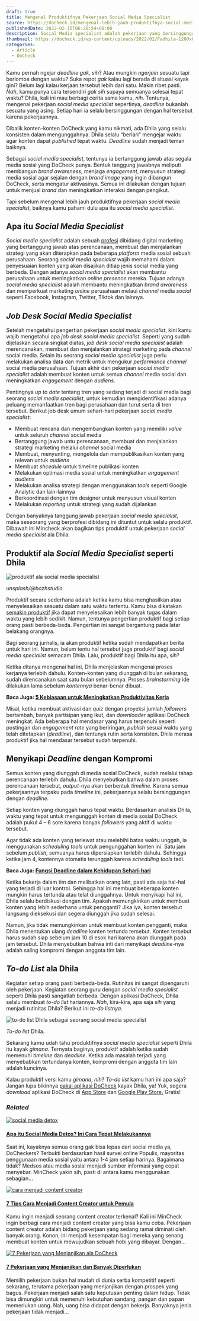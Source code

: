 ```yaml
---
draft: true
title: Mengenal Produktifnya Pekerjaan Social Media Specialist
source: https://docheck.id/mengenal-lebih-jauh-produktifnya-social-media-specialist/
publishedDate: 2022-02-15T06:28:54+00:00
description: Social Media specialist adalah pekerjaan yang bersinggungan dengan waktu. Lalu gimana sih caranya agar produktif dan selalu tepat waktu?
thumbnail: https://docheck.id/wp-content/uploads/2022/02/Fadhila-1200x800.png
categories:
  - Article
  - DoCheck
---
```


Kamu pernah ngejar _deadline_ _gak, sih_? Atau mungkin _ngerjain_ sesuatu tapi berlomba dengan waktu? Suka repot _gak_ kalau lagi berada di situasi kayak gini? Belum lagi kalau kerjaan tersebut lebih dari satu. Makin ribet pasti. _Nah_, kamu punya cara tersendiri _gak sih_ supaya semuanya selesai tepat waktu? Dhila, kali ini mau berbagi cerita sama kamu, _nih_. Tentunya, mengenai pekerjaan _social media specialist_ sepertinya, _deadline_ bukanlah sesuatu yang asing. Setiap hari ia selalu bersinggungan dengan hal tersebut karena pekerjaannya.

Dibalik konten-konten DoCheck yang kamu nikmati, ada Dhila yang selalu konsisten dalam mengunggahnya. Dhila selalu “berlari” mengejar waktu agar konten dapat _published_ tepat waktu. _Deadline_ sudah menjadi teman baiknya.

Sebagai s*ocial media specialist*, tentunya ia bertanggung jawab atas segala media sosial yang DoCheck punya. Bentuk tanggung jawabnya meliputi membangun _brand awareness_, menjaga _engagement_, menyusun strategi media sosial agar sejalan dengan _brand image_ yang ingin dibangun DoCheck, serta mengatur aktivasinya. Semua ini dilakukan dengan tujuan untuk menjual _brand_ dan meningkatkan interaksi dengan pengikut.

Tapi sebelum mengenal lebih jauh produktifnya pekerjaan _social media specialist_, baiknya kamu pahami dulu apa itu _social media specialist_.

## Apa itu _Social Media Specialist_

_Social media specialist_ adalah sebuah [profesi](https://www.tokopedia.com/blog/social-media-specialist-krj/) dibidang digital marketing yang bertanggung jawab atas perencanaan, membuat dan menjalankan strategi yang akan diterapkan pada beberapa _platform_ media sosial sebuah perusahaan. Seorang _social media specialist_ wajib memahami dalam penyesuaian konten yang akan disajikan ditiap jenis social media yang berbeda. Dengan adanya _social media specialist_ akan membantu perusahaan untuk meningkatkan _online_ _presence_ mereka. Tujuan adanya _social media specialist_ adalah membantu meningkatkan _brand_ _awareness_ dan memperkuat marketing _online_ perusahaan melaui _channel_ media _social_ seperti Facebook, Instagram, Twitter, Tiktok dan lainnya.

## _Job Desk Social Media Specialist_

Setelah mengetahui pengertian pekerjaan _social media specialist_, kini kamu wajib mengetahui apa _job desk social media specialist_. Seperti yang sudah dijelaskan secara singkat diatas, _job_ _desk_ _social_ _media_ _specialist_ adalah merencanakan, membuat dan menjalankan strategi marketing pada _channel_ social media. Selain itu seorang _social media specialist_ juga perlu melakukan analisa data dan metrik untuk mengukur _performance_ _channel_ social media perusahaan. Tujuan akhir dari pekerjaan _social media specialist_ adalah membuat konten untuk semua _channel_ media social dan meningkatkan _engagement_ dengan _audiens_.

Pentingnya _up to date_ tentang tren yang sedang terjadi di social media bagi seorang _social media specialist_, untuk kemudian mengidentifikasi adanya peluang memanfaatkan tren bagi perusahaan dan turut serta di tren tersebut. Berikut job desk umum sehari-hari pekerjaan _social media specialist_:

- Membuat rencana dan mengembangkan konten yang memiliki _value_ untuk seluruh _channel_ social media
- Bertanggung jawab untu perencanaan, membuat dan menjalankan strategi marketing melalui _channel_ social media
- Membuat, menyunting, mengelola dan mempublikasikan konten yang relevan untuk _audiens_
- Membuat _shcedule_ untuk timeline publikasi konten
- Melakukan optimasi media sosial untuk meningkatkan _engagement audiens_
- Melakukan analisa strategi dengan menggunakan _tools_ seperti Google Analytic dan lain-lainnya
- Berkoordinasi dengan tim designer untuk menyusun visual konten
- Melakukan _reporting_ untuk strategi yang sudah dijalankan

Dengan banyaknya tanggung jawab pekerjaan _social media specialist_, maka seseorang yang berprofesi dibidang ini dituntut untuk selalu produktif. Dibawah ini Mincheck akan bagikan tips produktif untuk pekerjaan _social media specialist_ ala Dhila.

## Produktif ala _Social Media Specialist_ seperti Dhila

![produktif ala social media specialist](https://docheck.id/wp-content/uploads/2022/08/produktif.jpg)

_unsplash/@bozhstudio_

Produktif secara sederhana adalah ketika kamu bisa menghasilkan atau menyelesaikan sesuatu dalam satu waktu tertentu. Kamu bisa dikatakan [semakin produktif](https://docheck.id/meningkatkan-produktivitas-di-tahun-baru-cek-to-do-list-ini/) jika dapat menyelesaikan lebih banyak tugas dalam waktu yang lebih sedikit. Namun, tentunya pengertian produktif bagi setiap orang pasti berbeda-beda. Pengertian ini sangat bergantung pada latar belakang orangnya.

Bagi seorang jurnalis, ia akan produktif ketika sudah mendapatkan berita untuk hari ini. Namun, belum tentu hal tersebut juga produktif bagi _social media specialist_ semacam Dhila. Lalu, produktif bagi Dhila itu apa, _sih_?

Ketika ditanya mengenai hal ini, Dhila menjelaskan mengenai proses kerjanya terlebih dahulu. Konten-konten yang diunggah di bulan sekarang, sudah direncanakan saat satu bulan sebelumnya. Proses _brainstorming_ ide dilakukan lama sebelum _kontennya_ benar-benar dibuat.

**Baca Juga: [5 Kebiasaan untuk Meningkatkan Produktivitas Kerja](https://docheck.id/5-kebiasaan-untuk-meningkatkan-produktivitas-kerja/)**

Misal, ketika membuat aktivasi dan _quiz_ dengan proyeksi jumlah _followers_ bertambah, banyak partisipan yang ikut, dan _downloader_ aplikasi DoCheck meningkat. Ada beberapa hal mendasar yang harus terpenuhi seperti postingan dan _engagement rate_ yang beriringan, _publish_ sesuai waktu yang telah ditetapkan (_deadline_), dan tentunya rutin serta konsisten. Dhila merasa produktif jika hal mendasar tersebut sudah terpenuhi.

## Menyikapi _Deadline_ dengan Kompromi

Semua konten yang diunggah di media sosial DoCheck, sudah melalui tahap perencanaan terlebih dahulu. Dhila menyebutkan bahwa dalam proses perencanaan tersebut, _output_\-nya akan berbentuk _timeline._ Karena semua pekerjaannya terpaku pada _timeline_ ini, pekerjaannya selalu bersinggungan dengan _deadline._

Setiap konten yang diunggah harus tepat waktu. Berdasarkan analisis Dhila, waktu yang tepat untuk mengunggah konten di media sosial DoCheck adalah pukul 4 – 6 sore karena banyak _followers_ yang aktif di waktu tersebut.

Agar tidak ada konten yang terlewat atau melebihi batas waktu unggah, ia menggunakan _scheduling tools_ untuk pengunggahan konten ini. Satu jam sebelum _publish_, semuanya harus dipersiapkan terlebih dahulu. Sehingga ketika jam 4, kontennya otomatis terunggah karena _scheduling tools_ tadi.

**Baca Juga: [Fungsi Deadline dalam Kehidupan Sehari-hari](https://docheck.id/fungsi-deadline-dalam-kehidupan-sehari-hari/)**

Ketika bekerja dalam tim dan melibatkan orang lain, pasti ada saja hal-hal yang terjadi di luar kontrol. Sehingga hal ini membuat beberapa konten mungkin harus tertunda atau telat diunggahnya. Untuk menyikapi hal ini, Dhila selalu berdiskusi dengan tim. Apakah memungkinkan untuk membuat konten yang lebih sederhana untuk pengganti? Jika iya, konten tersebut langsung dieksekusi dan segera diunggah jika sudah selesai.

Namun, jika tidak memungkinkan untuk membuat konten pengganti, maka Dhila menentukan ulang _deadline_ konten tertunda tersebut. Konten tersebut harus sudah siap sebelum jam 10 di esok hari karena akan diunggah pada jam tersebut. Dhila menyebutkan bahwa inti dari menyikapi _deadline_\-nya adalah saling kompromi dengan anggota tim lain.

## _To-do List_ ala Dhila

Kegiatan setiap orang pasti berbeda-beda. Rutinitas ini sangat dipengaruhi oleh pekerjaan. Kegiatan seorang guru dengan _social media specialist_ seperti Dhila pasti sangatlah berbeda. Dengan aplikasi DoCheck, Dhila selalu membuat _to-do list_ hariannya. _Nah_, kira-kira, apa saja _sih_ yang menjadi rutinitas Dhila? Berikut ini _to-do listnya._

![to-do list Dhila sebagai seorang social media specialist](https://docheck.id/wp-content/uploads/2022/02/Screenshot_2022-02-14-16-49-56-08-2-175x300.png)

_To-do list_ Dhila.

Sekarang kamu udah tahu produktifnya _social media specialist_ seperti Dhila itu kayak _gimana._ Ternyata baginya, produktif adalah ketika sudah memenuhi _timeline_ dan _deadline_. Ketika ada masalah terjadi yang menyebabkan tertundanya konten, kompromi dengan anggota tim lain adalah kuncinya.

Kalau produktif versi kamu _gimana_, _nih_? _To-do list_ kamu hari ini apa saja? Jangan lupa bikinnya [pakai aplikasi DoCheck](https://docheck.id/guide-pakai-aplikasi-docheck-cocok-untuk-semua-orang/) kayak Dhila, ya! Yuk, segera _download_ aplikasi DoCheck di [App Store](https://apps.apple.com/id/app/docheck-to-do-list-app/id1603424606?l=id) dan [Google Play Store.](https://play.google.com/store/apps/details?id=com.docheck.docheck) Gratis!

### _Related_

[![social media detox](https://i0.wp.com/docheck.id/wp-content/uploads/2023/02/social-media-detox.jpg?resize=350%2C200&ssl=1)](https://docheck.id/social-media-detox/ "Apa itu Social Media Detox? Ini Cara Tepat Melakukannya")

#### [Apa itu Social Media Detox? Ini Cara Tepat Melakukannya](https://docheck.id/social-media-detox/ "Apa itu Social Media Detox? Ini Cara Tepat Melakukannya")

Saat ini, kayaknya semua orang gak bisa lepas dari social media ya, DoCheckers? Terbukti berdasarkan hasil survei online Populix, mayoritas penggunaan media sosial yaitu antara 1-4 jam setiap harinya. Bagaimana tidak? Medsos atau media sosial menjadi sumber informasi yang cepat menyebar. MinCheck yakin sih, pasti di antara kamu menggunakan sebagian…

[![cara menjadi content creator](https://i1.wp.com/docheck.id/wp-content/uploads/2021/10/content-creator-dan-langkah-membuat-konten-untuk-pemula-1.jpg?resize=350%2C200&ssl=1)](https://docheck.id/content-creator-dan-langkah-membuat-konten-untuk-pemula/ "7 Tips Cara Menjadi Content Creator untuk Pemula")

#### [7 Tips Cara Menjadi Content Creator untuk Pemula](https://docheck.id/content-creator-dan-langkah-membuat-konten-untuk-pemula/ "7 Tips Cara Menjadi Content Creator untuk Pemula")

Kamu ingin menjadi seorang content creator terkenal? Kali ini MinCheck ingin berbagi cara menjadi content creator yang bisa kamu coba. Pekerjaan content creator adalah bidang pekerjaan yang sedang ramai diminati oleh banyak orang. Konon, ini menjadi kesempatan bagi mereka yang senang membuat konten untuk mewujudkan sebuah hobi yang dibayar. Dengan…

[![7 Pekerjaan yang Menjanjikan ala DoCheck](https://i2.wp.com/docheck.id/wp-content/uploads/2022/06/7-Pekerjaan-yang-Menjanjikan-ala-DoCheck-1.jpg?resize=350%2C200&ssl=1)](https://docheck.id/7-pekerjaan-yang-menjanjikan-dan-banyak-diperlukan/ "7 Pekerjaan yang Menjanjikan dan Banyak Diperlukan")

#### [7 Pekerjaan yang Menjanjikan dan Banyak Diperlukan](https://docheck.id/7-pekerjaan-yang-menjanjikan-dan-banyak-diperlukan/ "7 Pekerjaan yang Menjanjikan dan Banyak Diperlukan")

Memilih pekerjaan bukan hal mudah di dunia serba kompetitif seperti sekarang, terutama pekerjaan yang menjanjikan dengan prospek yang bagus. Pekerjaan menjadi salah satu keputusan penting dalam hidup. Tidak bisa dimungkiri untuk memenuhi kebutuhan sandang, pangan dan papan memerlukan uang. Nah, uang bisa didapat dengan bekerja. Banyaknya jenis pekerjaan tidak menjadi…
